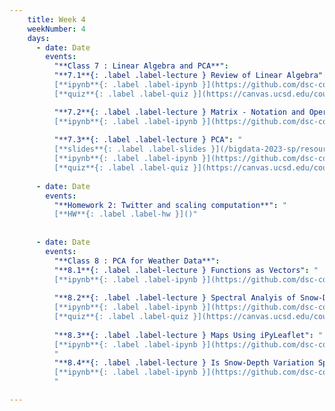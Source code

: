 ```yaml
---
    title: Week 4 
    weekNumber: 4
    days:
      - date: Date
        events:
          "**Class 7 : Linear Algebra and PCA**":
          "**7.1**{: .label .label-lecture } Review of Linear Algebra": " 
          [**ipynb**{: .label .label-ipynb }](https://github.com/dsc-courses/bigdata-2023-sp-notebooks/blob/master/notebooks/Section%201.5:%20Review%20of%20Linear%20Algebra/1.Linear%20Algebra%20Review.ipynb)
          [**quiz**{: .label .label-quiz }](https://canvas.ucsd.edu/courses/45123/quizzes/135421)"

          "**7.2**{: .label .label-lecture } Matrix - Notation and Operations": " 
          [**ipynb**{: .label .label-ipynb }](https://github.com/dsc-courses/bigdata-2023-sp-notebooks/blob/master/notebooks/Section%201.5:%20Review%20of%20Linear%20Algebra/2.Matrix%20notation%20and%20operations.ipynb)"
          
          "**7.3**{: .label .label-lecture } PCA": "
          [**slides**{: .label .label-slides }](/bigdata-2023-sp/resources/ppts/class8/PCAnew.pdf) 
          [**ipynb**{: .label .label-ipynb }](https://github.com/dsc-courses/bigdata-2023-sp-notebooks/blob/master/notebooks/Section%201.5:%20Review%20of%20Linear%20Algebra/7.PCA.ipynb) 
          [**quiz**{: .label .label-quiz }](https://canvas.ucsd.edu/courses/45123/quizzes/135422)"
          
      - date: Date
        events:
          "**Homework 2: Twitter and scaling computation**": "
          [**HW**{: .label .label-hw }]()"
          
      
      - date: Date 
        events:
          "**Class 8 : PCA for Weather Data**": 
          "**8.1**{: .label .label-lecture } Functions as Vectors": " 
          [**ipynb**{: .label .label-ipynb }](https://github.com/dsc-courses/bigdata-2023-sp-notebooks/blob/master/notebooks/Section2-PCA/PCA/3.FunctionsAsVectors.ipynb)"
           
          "**8.2**{: .label .label-lecture } Spectral Analyis of Snow-Depth - Massachusetts": "
          [**ipynb**{: .label .label-ipynb }](https://github.com/dsc-courses/bigdata-2023-sp-notebooks/blob/master/notebooks/Section2-PCA/PCA/4.Spectral%20analysis%20of%20snow-depth%20in%20MA.ipynb) 
          [**quiz**{: .label .label-quiz }](https://canvas.ucsd.edu/courses/45123/quizzes/135423)"
          
          "**8.3**{: .label .label-lecture } Maps Using iPyLeaflet": "
          [**ipynb**{: .label .label-ipynb }](https://github.com/dsc-courses/bigdata-2023-sp-notebooks/blob/master/notebooks/Section2-PCA/PCA/5.%20maps%20using%20iPyLeaflet.ipynb) 
          "
          "**8.4**{: .label .label-lecture } Is Snow-Depth Variation Spatial or Temporal": " 
          [**ipynb**{: .label .label-ipynb }](https://github.com/dsc-courses/bigdata-2023-sp-notebooks/blob/master/notebooks/Section2-PCA/PCA/6.%20Is%20SNWD%20variation%20spatial%20or%20temporal.ipynb) 
          "

---
```

